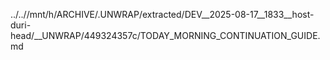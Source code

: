 ../..//mnt/h/ARCHIVE/.UNWRAP/extracted/DEV__2025-08-17__1833__host-duri-head/__UNWRAP/449324357c/TODAY_MORNING_CONTINUATION_GUIDE.md